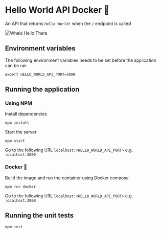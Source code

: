 # Hello World API Docker 🐳 
An API that returns `Hello World!` when the `/` endpoint is called

![Whale Hello There](https://media.giphy.com/media/mW05nwEyXLP0Y/giphy.gif)

## Environment variables
The following environment variables needs to be set before the application can be ran
```shell
export HELLO_WORLD_API_PORT=3000
```

## Running the application
### Using NPM
Install dependencies
```shell
npm install
```
Start the server
```shell
npm start
```
Go to the following URL
`localhost:<HELLO_WORLD_API_PORT>` e.g. `localhost:3000`

### Docker 🐳
Build the image and run the container using Docker compose
```shell
npm run docker
```
Go to the following URL
`localhost:<HELLO_WORLD_API_PORT>` e.g. `localhost:3000`

## Running the unit tests
```shell
npm test
```